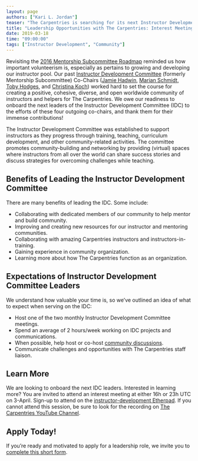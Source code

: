 ```yaml
---
layout: page
authors: ["Kari L. Jordan"]
teaser: "The Carpentries is searching for its next Instructor Development Committee Leaders!"
title: "Leadership Opportunities with The Carpentries: Interest Meeting April 3, 2019"
date: 2019-03-18
time: "09:00:00"
tags: ["Instructor Development", "Community"]
---
```


Revisiting the [2016 Mentorship Subcommittee Roadmap](https://pad.carpentries.org/mentoring-subcom-roadmap) reminded us how important volunteerism is, especially as pertains to growing and developing our instructor pool. Our past [Instructor Development Committee](https://carpentries.org/blog/2018/08/instructor-dev-cttee/) (formerly Mentorship Subcommittee) Co-Chairs ([Jamie Hadwin](http://twitter.com/@jrenee403), [Marian Schmidt](https://twitter.com/micro_marian), [Toby Hodges](https://twitter.com/tbyhdgs), and [Christina Koch](https://twitter.com/@_christinaLK)) worked hard to set the course for creating a positive, cohesive, diverse, and open worldwide community of instructors and helpers for The Carpentries. We owe our readiness to onboard the next leaders of the Instructor Development Committee (IDC) to the efforts of these four outgoing co-chairs, and thank them for their immense contributions!

The Instructor Development Committee was established to support instructors as they progress through training, teaching, curriculum development, and other community-related activities. The committee promotes community-building and networking by providing (virtual) spaces where instructors from all over the world can share success stories and discuss strategies for overcoming challenges while teaching. 

## Benefits of Leading the Instructor Development Committee
There are many benefits of leading the IDC. Some include:

- Collaborating with dedicated members of our community to help mentor and build community. 
- Improving and creating new resources for our instructor and mentoring communities.
- Collaborating with amazing Carpentries instructors and instructors-in-training. 
- Gaining experience in community organization.
- Learning more about how The Carpentries function as an organization.

## Expectations of Instructor Development Committee Leaders
We understand how valuable your time is, so we’ve outlined an idea of what to expect when serving on the IDC:

- Host one of the two monthly Instructor Development Committee meetings.
- Spend an average of 2 hours/week working on IDC projects and communications.
- When possible, help host or co-host [community discussions](https://docs.carpentries.org/topic_folders/instructor_development/instructor_discussion_sessions.html).
- Communicate challenges and opportunities with The Carpentries staff liaison. 

## Learn More
We are looking to onboard the next IDC leaders. Interested in learning more? You are invited to attend an interest meeting at either 16h or 23h UTC on 3-April. Sign-up to attend on the [instructor-development Etherpad](https://pad.carpentries.org/instructor-development). If you cannot attend this session, be sure to look for the recording on [The Carpentries YouTube Channel](https://www.youtube.com/channel/UCBOUNBBZxc4DML3F89cEvGA). 

## Apply Today!
If you’re ready and motivated to apply for a leadership role, we invite you to [complete this short form](https://goo.gl/forms/HfMQ1Oz5xbBvEai62). 


